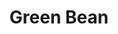 ---
templateKey: blog-post
featuredpost: false
featuredimage: /assets/Green_Bean.png
title: Green Bean
description: Vegetable
testfield: 376
---